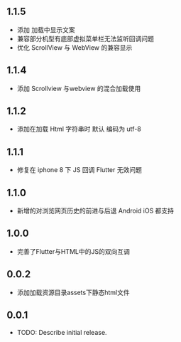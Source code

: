 
## 1.1.5

 * 添加 加载中显示文案
 * 兼容部分机型有底部虚拟菜单栏无法监听回调问题
 * 优化 ScrollView 与 WebView 的兼容显示

## 1.1.4

 * 添加 Scrollview 与webview 的混合加载使用

## 1.1.2

 * 添加在加载 Html 字符串时 默认 编码为  utf-8 

## 1.1.1

* 修复在 iphone 8 下  JS 回调 Flutter 无效问题

## 1.1.0 

* 新增的对浏览网页历史的前进与后退  Android iOS 都支持

## 1.0.0 

* 完善了Flutter与HTML中的JS的双向互调

## 0.0.2

* 添加加载资源目录assets下静态html文件

## 0.0.1

* TODO: Describe initial release.
